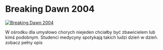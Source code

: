 Breaking Dawn 2004 
=============
[![Breaking Dawn 2004 ](http://vidos.pl/images/player.gif)](http://vidos.pl/breaking-dawn-2004)

 W ośrodku dla umysłowo chorych niejeden chciałby być zbawicielem lub kimś podobnym. Studenci medycyny spotykają takich ludzi dzień w dzień. zobacz pełny opis
